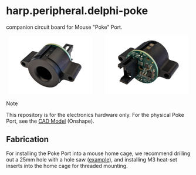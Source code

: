 # harp.peripheral.delphi-poke

companion circuit board for Mouse "Poke" Port.


<p align="center">
  <img alt="" src="./assets/pics/poke_port_front.png" width="45%">
&nbsp; &nbsp; &nbsp; &nbsp;
  <img alt="" src="./assets/pics/poke_port_back.png" width="45%">
</p>


> [!NOTE]
> This repository is for the electronics hardware only. For the physical Poke Port, see the [CAD Model](https://cad.onshape.com/documents/066d94ed47eba590ef197816/w/7206c419a0e3b3641e025c3e/e/6c7b2bb3fef528a1d7258398) (Onshape).


## Fabrication

For installing the Poke Port into a mouse home cage, we recommend drilling out a 25mm hole with a hole saw ([example](https://www.mcmaster.com/products/hole-saws/diameter~25-mm/)), and installing M3 heat-set inserts into the home cage for threaded mounting.
